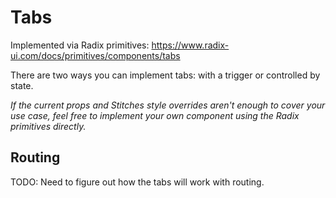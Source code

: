 # Tabs

Implemented via Radix primitives: https://www.radix-ui.com/docs/primitives/components/tabs

There are two ways you can implement tabs: with a trigger or controlled by state.

_If the current props and Stitches style overrides aren't enough to cover your use case, feel free to implement your own component using the Radix primitives directly._

## Routing

TODO: Need to figure out how the tabs will work with routing.
